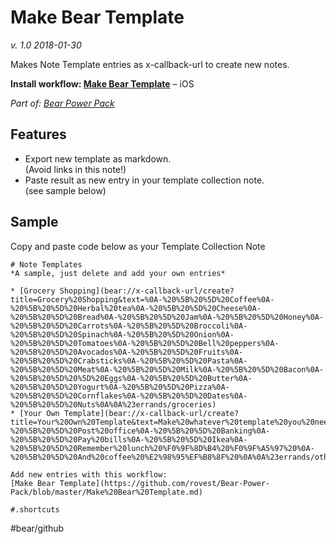 # Make Bear Template
*v. 1.0 2018-01-30*

Makes Note Template entries as x-callback-url to create new notes.

**Install workflow: [Make Bear Template](https://workflow.is/workflows/3e3d720a9d1e41dd923d4d2713978ceb)** – iOS

*Part of: [Bear Power Pack](https://github.com/rovest/Bear-Power-Pack/blob/master/README.md)*

## Features 
- Export new template as markdown.  
(Avoid links in this note!)
- Paste result as new entry in your template collection note.  
(see sample below)

## Sample
Copy and paste code below as your Template Collection Note

```
# Note Templates
*A sample, just delete and add your own entries*

* [Grocery Shopping](bear://x-callback-url/create?title=Grocery%20Shopping&text=%0A-%20%5B%20%5D%20Coffee%0A-%20%5B%20%5D%20Herbal%20tea%0A-%20%5B%20%5D%20Cheese%0A-%20%5B%20%5D%20Bread%0A-%20%5B%20%5D%20Jam%0A-%20%5B%20%5D%20Honey%0A-%20%5B%20%5D%20Carrots%0A-%20%5B%20%5D%20Broccoli%0A-%20%5B%20%5D%20Spinach%0A-%20%5B%20%5D%20Onion%0A-%20%5B%20%5D%20Tomatoes%0A-%20%5B%20%5D%20Bell%20peppers%0A-%20%5B%20%5D%20Avocados%0A-%20%5B%20%5D%20Fruits%0A-%20%5B%20%5D%20Crabsticks%0A-%20%5B%20%5D%20Pasta%0A-%20%5B%20%5D%20Meat%0A-%20%5B%20%5D%20Milk%0A-%20%5B%20%5D%20Bacon%0A-%20%5B%20%5D%20%5D%20Eggs%0A-%20%5B%20%5D%20Butter%0A-%20%5B%20%5D%20Yogurt%0A-%20%5B%20%5D%20Pizza%0A-%20%5B%20%5D%20Cornflakes%0A-%20%5B%20%5D%20Dates%0A-%20%5B%20%5D%20Nuts%0A%0A%23errands/groceries)
* [Your Own Template](bear://x-callback-url/create?title=Your%20Own%20Template&text=Make%20whatever%20template%20you%20need%20with%20the%20workflow%20%E2%80%A6%20%0A%0A-%20%5B%20%5D%20Post%20office%0A-%20%5B%20%5D%20Banking%0A-%20%5B%20%5D%20Pay%20bills%0A-%20%5B%20%5D%20Ikea%0A-%20%5B%20%5D%20Remember%20lunch%20%F0%9F%8D%B4%20%F0%9F%A5%97%20%0A-%20%5B%20%5D%20And%20coffee%20%E2%98%95%EF%B8%8F%20%0A%0A%23errands/other%20stuff%23)

Add new entries with this workflow:   
[Make Bear Template](https://github.com/rovest/Bear-Power-Pack/blob/master/Make%20Bear%20Template.md)

#.shortcuts
```

#bear/github